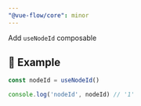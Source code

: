 ```yaml
---
"@vue-flow/core": minor
---
```


Add `useNodeId` composable

## 🧙 Example

```ts
const nodeId = useNodeId()

console.log('nodeId', nodeId) // '1'
```
